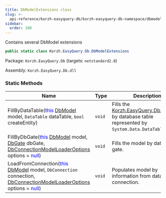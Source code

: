```yaml
---
title: DbModelExtensions class
slug: >-
  api-reference/korzh-easyquery-db/korzh-easyquery-db-namespace/dbmodelextensions-class
sidebar:
  order: 100
---
```


Contains several DbModel extensions
```csharp
public static class Korzh.EasyQuery.Db.DbModelExtensions

```
Package: `Korzh.EasyQuery.Db` (targets: `netstandard2.0`)

Assembly: `Korzh.EasyQuery.Db.dll`

### Static Methods

| Name | Type | Description | 
| --- | --- | --- | 
| FillByDataTable(<span style='color: blue'>this</span> [DbModel](///////////////easyquery/docs/api-reference/korzh-easyquery-db/korzh-easyquery-db-namespace/dbmodel-class) model, `DataTable` dataTable, `bool` createEntity) | `void` | Fills the [Korzh.EasyQuery.Db.DbModel](///////////////easyquery/docs/api-reference/korzh-easyquery-db/korzh-easyquery-db-namespace/dbmodel-class) by database table represented by `System.Data.DataTable` object. | 
| FillByDbGate(<span style='color: blue'>this</span> [DbModel](///////////////easyquery/docs/api-reference/korzh-easyquery-db/korzh-easyquery-db-namespace/dbmodel-class) model, [DbGate](///////////////easyquery/docs/api-reference/korzh-easyquery-db/korzh-easyquery-db-namespace/dbgate-class) dbGate, [DbConnectionModelLoaderOptions](///////////////easyquery/docs/api-reference/korzh-easyquery-db/korzh-easyquery-db-namespace/dbconnectionmodelloaderoptions-class) options = <span style='color: blue'>null</span>) | `void` | Fills the model by database gate. | 
| LoadFromConnection(<span style='color: blue'>this</span> [DbModel](///////////////easyquery/docs/api-reference/korzh-easyquery-db/korzh-easyquery-db-namespace/dbmodel-class) model, `DbConnection` connection, [DbConnectionModelLoaderOptions](///////////////easyquery/docs/api-reference/korzh-easyquery-db/korzh-easyquery-db-namespace/dbconnectionmodelloaderoptions-class) options = <span style='color: blue'>null</span>) | `void` | Populates model by information from database connection. |
